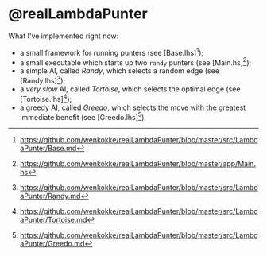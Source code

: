 @realLambdaPunter
===

What I've implemented right now:

  - a small framework for running punters (see [Base.lhs][^Base]);
  - a small executable which starts up two `randy` punters (see [Main.hs][^Main]);
  - a simple AI, called *Randy*, which selects a random edge (see [Randy.lhs][^Randy]);
  - a *very slow* AI, called *Tortoise*, which selects the optimal edge (see [Tortoise.lhs][^Tortoise]);
  - a greedy AI, called *Greedo*, which selects the move with the greatest immediate benefit (see [Greedo.lhs][^Greedo]).

[^Base]: https://github.com/wenkokke/realLambdaPunter/blob/master/src/LambdaPunter/Base.md
[^Main]: https://github.com/wenkokke/realLambdaPunter/blob/master/app/Main.hs
[^Randy]: https://github.com/wenkokke/realLambdaPunter/blob/master/src/LambdaPunter/Randy.md
[^Tortoise]: https://github.com/wenkokke/realLambdaPunter/blob/master/src/LambdaPunter/Tortoise.md
[^Greedo]: https://github.com/wenkokke/realLambdaPunter/blob/master/src/LambdaPunter/Greedo.md
